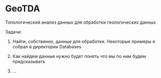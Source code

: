 # GeoTDA
Топологический анализ данных для обработки геологических данных

Задачи:

1. Найти, собственно, данные для обработки. Некоторые примеры я собрал в директории Databases

2. Как найдем данные нужно будет понять что мы по ним будем предсказывать

3. ...
